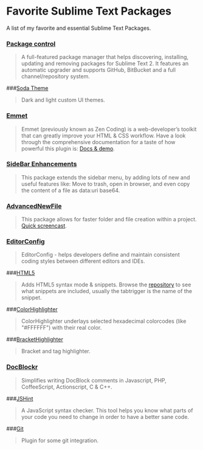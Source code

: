 # Favorite Sublime Text Packages
A list of my favorite and essential Sublime Text Packages.


### [Package control](http://wbond.net/sublime_packages/package_control)
> A full-featured package manager that helps discovering, installing, updating and removing packages for Sublime Text 2. It features an automatic upgrader and supports GitHub, BitBucket and a full channel/repository system.


###[Soda Theme](https://github.com/buymeasoda/soda-theme/)
> Dark and light custom UI themes.


### [Emmet](https://github.com/sergeche/emmet-sublime) 
> Emmet (previously known as Zen Coding) is a web-developer’s toolkit that can greatly improve your HTML & CSS workflow. Have a look through the comprehensive documentation for a taste of how powerful this plugin is: [Docs & demo](http://docs.emmet.io/).


### [SideBar Enhancements](https://github.com/titoBouzout/SideBarEnhancements)
> This package extends the sidebar menu, by adding lots of new and useful features like: Move to trash, open in browser, and even copy the content of a file as data:uri base64.


### [AdvancedNewFile](https://github.com/skuroda/Sublime-AdvancedNewFile)
> This package allows for faster folder and file creation within a project. [Quick screencast](http://net.tutsplus.com/tutorials/tools-and-tips/lightning-fast-folder-and-file-creation-in-sublime-text-2/).


### [EditorConfig](https://github.com/sindresorhus/editorconfig-sublime)
> EditorConfig - helps developers define and maintain consistent coding styles between different editors and IDEs.


###[HTML5](https://github.com/mrmartineau/HTML5)
> Adds HTML5 syntax mode & snippets. Browse the [repository](https://github.com/mrmartineau/HTML5) to see what snippets are included, usually the tabtrigger is the name of the snippet.


###[ColorHighlighter](https://github.com/Monnoroch/ColorHighlighter)
> ColorHighlighter underlays selected hexadecimal colorcodes (like "#FFFFFF") with their real color.


###[BracketHighlighter](https://github.com/facelessuser/BracketHighlighter)
> Bracket and tag highlighter.


### [DocBlockr](https://github.com/spadgos/sublime-jsdocs)
> Simplifies writing DocBlock comments in Javascript, PHP, CoffeeScript, Actionscript, C & C++.


###[JSHint](https://github.com/uipoet/sublime-jshint)
> A JavaScript syntax checker. This tool helps you know what parts of your code you need to change in order to have a better sane code.


###[Git](https://github.com/kemayo/sublime-text-2-git/)
> Plugin for some git integration.





